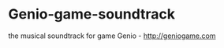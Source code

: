 Genio-game-soundtrack
=====================

the musical soundtrack for game Genio - http://geniogame.com
